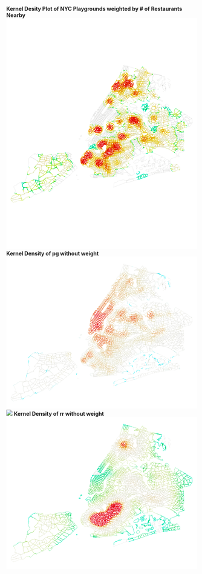 **Kernel Desity Plot of NYC Playgrounds weighted by # of Restaurants Nearby**
![Kernel Desity Plot of NYC Playgrounds weighted by # of Restaurants Nearby](/Plot/KD005_1.png)<br/>
**Kernel Density of pg without weight**
![HeatMap (Kernel Density of rr without weight](/Plot/PointPlot_pg&rr_2.png)<br/>
![](../Plot/PointPlot_pg&rr.png)
**Kernel Density of rr without weight**
![HeatMap (Kernel Density of pg without weight](/Plot/HeatMap_pg_no_weights.png)<br/>
